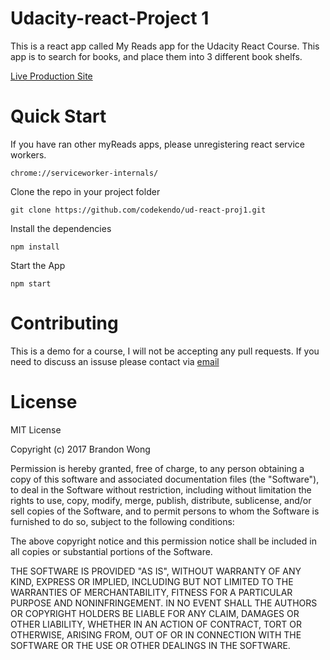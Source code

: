 # Udacity-react-Project 1
This is a react app called My Reads app for the Udacity React Course.
This app is to search for books, and place them into 3 different book shelfs.

[Live Production Site](https://warm-ocean-79919.herokuapp.com/)

# Quick Start

If you have ran other myReads apps, please unregistering react service workers.

```
chrome://serviceworker-internals/
````

Clone the repo in your project folder

```
git clone https://github.com/codekendo/ud-react-proj1.git
```

Install the dependencies

```
npm install
```

Start the App

```
npm start
```

# Contributing

This is a demo for a course, I will not be accepting any pull requests. 
If you need to discuss an issuse please contact via [email](brandonwong@fastmail.com)

# License
MIT License

Copyright (c) 2017 Brandon Wong

Permission is hereby granted, free of charge, to any person obtaining a copy
of this software and associated documentation files (the "Software"), to deal
in the Software without restriction, including without limitation the rights
to use, copy, modify, merge, publish, distribute, sublicense, and/or sell
copies of the Software, and to permit persons to whom the Software is
furnished to do so, subject to the following conditions:

The above copyright notice and this permission notice shall be included in all
copies or substantial portions of the Software.

THE SOFTWARE IS PROVIDED "AS IS", WITHOUT WARRANTY OF ANY KIND, EXPRESS OR
IMPLIED, INCLUDING BUT NOT LIMITED TO THE WARRANTIES OF MERCHANTABILITY,
FITNESS FOR A PARTICULAR PURPOSE AND NONINFRINGEMENT. IN NO EVENT SHALL THE
AUTHORS OR COPYRIGHT HOLDERS BE LIABLE FOR ANY CLAIM, DAMAGES OR OTHER
LIABILITY, WHETHER IN AN ACTION OF CONTRACT, TORT OR OTHERWISE, ARISING FROM,
OUT OF OR IN CONNECTION WITH THE SOFTWARE OR THE USE OR OTHER DEALINGS IN THE
SOFTWARE.
